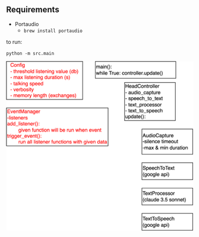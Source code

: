## Requirements

- Portaudio
  - `brew install portaudio`

to run:

```
python -m src.main
```

![overview diagram](talking_head_overview.png)
